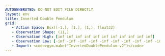 ```yaml
---
AUTOGENERATED: DO NOT EDIT FILE DIRECTLY
layout: env
title: Inverted Double Pendulum
grid:
   - Action Space: Box([-1.], [1.], (1,), float32)
   - Observation Shape: (11,)
   - Observation High: [inf inf inf inf inf inf inf inf inf inf inf]
   - Observation Low: [-inf -inf -inf -inf -inf -inf -inf -inf -inf -inf -inf]
   - Import: <code>gym.make("InvertedDoublePendulum-v2")</code>
---
```

